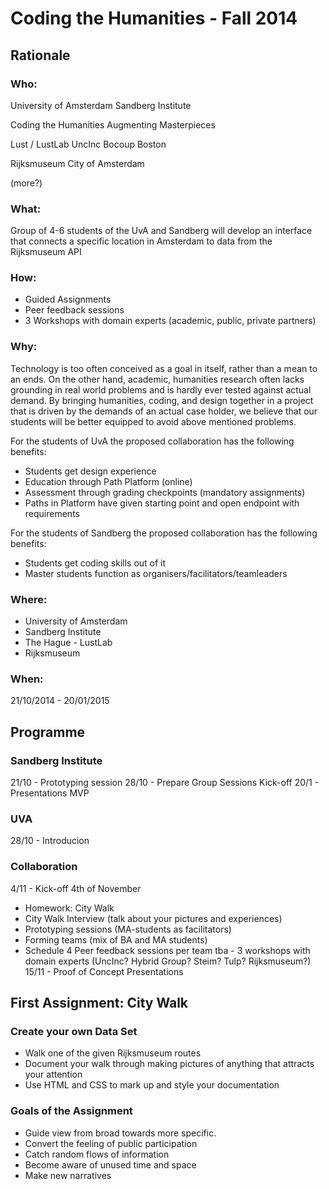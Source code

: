 # Coding the Humanities - Fall 2014

## Rationale

### Who:

University of Amsterdam
Sandberg Institute

Coding the Humanities
Augmenting Masterpieces

Lust / LustLab
UncInc
Bocoup Boston

Rijksmuseum
City of Amsterdam

(more?)

### What:

Group of 4-6 students of the UvA and Sandberg will develop an interface that 
connects a specific location in Amsterdam to data from the Rijksmuseum API

### How:

- Guided Assignments
- Peer feedback sessions
- 3 Workshops with domain experts (academic, public, private partners)

### Why:

Technology is too often conceived as a goal in itself, rather than a mean to an 
ends. On the other hand, academic, humanities research often lacks grounding in 
real world problems and is hardly ever tested against actual demand. By bringing
humanities, coding, and design together in a project that is driven by the 
demands of an actual case holder, we believe that our students will be better 
equipped to avoid above mentioned problems.

For the students of UvA the proposed collaboration has the following benefits:

- Students get design experience
- Education through Path Platform (online)
- Assessment through grading checkpoints (mandatory assignments)
- Paths in Platform have given starting point and open endpoint with requirements

For the students of Sandberg the proposed collaboration has the following benefits:

- Students get coding skills out of it
- Master students function as organisers/facilitators/teamleaders

### Where:
- University of Amsterdam
- Sandberg Institute
- The Hague - LustLab
- Rijksmuseum

### When:

21/10/2014 - 20/01/2015


## Programme

### Sandberg Institute

21/10 - Prototyping session
28/10 - Prepare Group Sessions Kick-off
20/1  - Presentations MVP

### UVA

28/10 - Introducion

### Collaboration

4/11  - Kick-off 4th of November
 - Homework: City Walk
 - City Walk Interview (talk about your pictures and experiences)
 - Prototyping sessions (MA-students as facilitators)
 - Forming teams (mix of BA and MA students)
 - Schedule 4 Peer feedback sessions per team
tba   - 3 workshops with domain experts (UncInc? Hybrid Group? Steim? Tulp? Rijksmuseum?)
15/11 - Proof of Concept Presentations


## First Assignment: City Walk

### Create your own Data Set

- Walk one of the given Rijksmuseum routes
- Document your walk through making pictures of anything that attracts your attention
- Use HTML and CSS to mark up and style your documentation

### Goals of the Assignment

- Guide view from broad towards more specific.
- Convert the feeling of public participation
- Catch random flows of information
- Become aware of unused time and space
- Make new narratives
